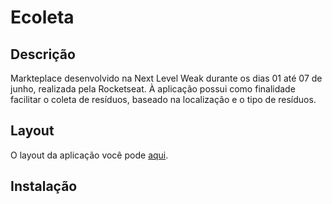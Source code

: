 # Ecoleta

## Descrição

<p>
    Markteplace desenvolvido na Next Level Weak durante os dias 01 até 07 de junho, 
    realizada pela Rocketseat. À aplicação possui como finalidade facilitar o
    coleta de resíduos, baseado na localização e o tipo de resíduos. 
</p>

## Layout

<p>
    O layout da aplicação você pode <a href="https://www.figma.com/file/1SxgOMojOB2zYT0Mdk28lB/">aqui<a/>.
</p>

## Instalação



